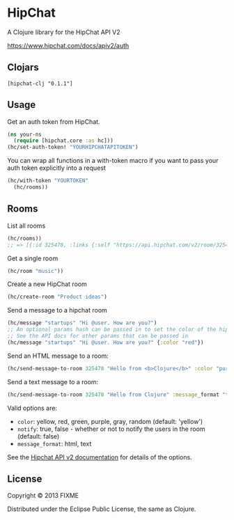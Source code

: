 # HipChat

A Clojure library for the HipChat API V2

https://www.hipchat.com/docs/apiv2/auth

## Clojars

```
[hipchat-clj "0.1.1"]
```

## Usage

Get an auth token from HipChat.

```clojure
(ns your-ns
  (require [hipchat.core :as hc]))
(hc/set-auth-token! "YOURHIPCHATAPITOKEN")
```

You can wrap all functions in a with-token macro if you want to pass your auth
token explicitly into a request

```clojure
(hc/with-token "YOURTOKEN"
  (hc/rooms))
```

## Rooms

List all rooms

```clojure
(hc/rooms))
;; => [{:id 325478, :links {:self "https://api.hipchat.com/v2/room/325478"}, :name "forward"}]
```

Get a single room

```clojure
(hc/room "music"))
```

Create a new HipChat room

```clojure
(hc/create-room "Product ideas")
```

Send a message to a hipchat room

```clojure
(hc/message "startups" "Hi @user. How are you?")
;; An optional params hash can be passed in to set the color of the hipchat message
;; See the API docs for other params that can be passed in
(hc/message "startups" "Hi @user. How are you?" {:color "red"})
```

Send an HTML message to a room:

```clojure
(hc/send-message-to-room 325478 "Hello from <b>Clojure</b>" :color "purple")
```

Send a text message to a room:

```clojure
(hc/send-message-to-room 325478 "Hello from Clojure" :message_format "text")
```

Valid options are:

* `color`: yellow, red, green, purple, gray, random (default: 'yellow')
* `notify`: true, false - whether or not to notify the users in the room (default:
  false)
* `message_format`: html, text

See the [Hipchat API v2
documentation](https://www.hipchat.com/docs/apiv2/method/send_room_notification)
for details of the options.

## License

Copyright © 2013 FIXME

Distributed under the Eclipse Public License, the same as Clojure.
